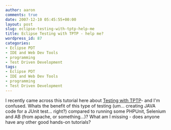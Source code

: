 ```yaml
---
author: aaron
comments: true
date: 2007-12-10 05:45:55+00:00
layout: post
slug: eclipse-testing-with-tptp-help-me
title: Eclipse Testing with TPTP - help me?
wordpress_id: 87
categories:
- Eclipse PDT
- IDE and Web Dev Tools
- programming
- Test Driven Development
tags:
- Eclipse PDT
- IDE and Web Dev Tools
- programming
- Test Driven Development
---
```


I recently came across this tutorial here about [Testing with TPTP](http://www.vogella.de/articles/EclipseTPTP/article.html)- and I'm confused.  Whats the benefit of this type of testing (um... creating JAVA code for a JUnit test... right?) compared to running some PHPUnit, Selenium and AB (from apache, or something...)?  What am I missing - does anyone have any other good hands-on tutorials?
